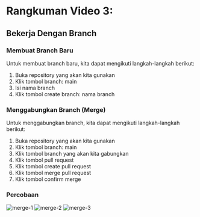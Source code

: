 # Rangkuman Video 3:
## Bekerja Dengan Branch
### Membuat Branch Baru
Untuk membuat branch baru, kita dapat mengikuti langkah-langkah berikut:
1. Buka repository yang akan kita gunakan
2. Klik tombol branch: main
3. Isi nama branch
4. Klik tombol create branch: nama branch

### Menggabungkan Branch (Merge)
Untuk menggabungkan branch, kita dapat mengikuti langkah-langkah berikut:
1. Buka repository yang akan kita gunakan
2. Klik tombol branch: main
3. Klik tombol branch yang akan kita gabungkan
4. Klik tombol pull request
5. Klik tombol create pull request
6. Klik tombol merge pull request
7. Klik tombol confirm merge

### Percobaan
![merge-1](https://user-images.githubusercontent.com/108047880/216767890-242d1159-f59c-4dea-b6e6-99154c28a30d.jpeg)
![merge-2](https://user-images.githubusercontent.com/108047880/216767893-ec9f59b8-d808-4d32-be4a-bbad87c474e5.jpeg)
![merge-3](https://user-images.githubusercontent.com/108047880/216767899-259368d9-edd1-46c9-9e56-bad1fa841e57.jpeg)


